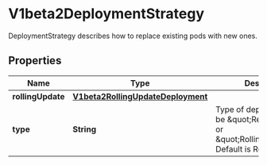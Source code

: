 

# V1beta2DeploymentStrategy

DeploymentStrategy describes how to replace existing pods with new ones.
## Properties

Name | Type | Description | Notes
------------ | ------------- | ------------- | -------------
**rollingUpdate** | [**V1beta2RollingUpdateDeployment**](V1beta2RollingUpdateDeployment.md) |  |  [optional]
**type** | **String** | Type of deployment. Can be \&quot;Recreate\&quot; or \&quot;RollingUpdate\&quot;. Default is RollingUpdate. |  [optional]



